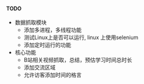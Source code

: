 #### TODO
- 数据抓取模块
    - 添加多进程，多线程功能  
    - 测试Linux上是否可以运行, linux 上使用selenium
    - 添加定时运行的功能
- 核心功能
    - B站相关视频抓取，总结，预估学习时间总时长
    - 添加交流区域
    - 允许访客添加时间的格言